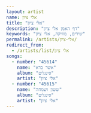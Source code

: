 ```yaml
---
layout: artist
name: אלי ציון
title: "אלי ציון"
description: "דף האמן אלי ציון"
keywords: "שירים, מוזיקה, אלי ציון"
permalink: /artists/אלי-ציון/
redirect_from:
  - /artists/list/אלי ציון
songs:
  - number: "45614"
    name: "אשר ברא"
    album: "סינגלים"
    artist: "אלי ציון"
  - number: "45615"
    name: "ששון ושמחה"
    album: "סינגלים"
    artist: "אלי ציון"
---
```

